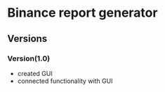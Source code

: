 # Binance report generator

## Versions

### Version(1.0)
- created GUI
- connected functionality with GUI

